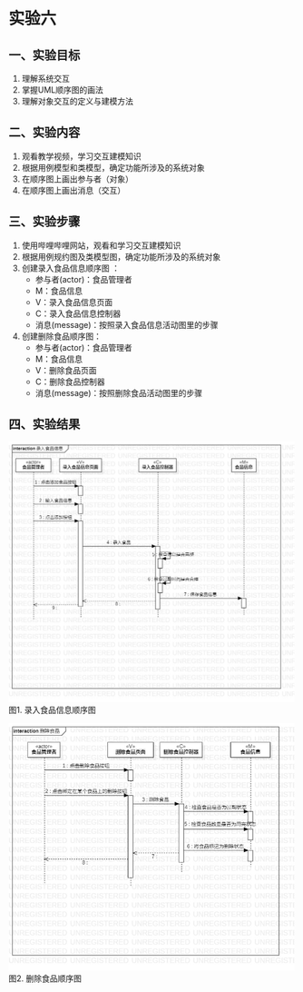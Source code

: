 # 实验六

## 一、实验目标

1. 理解系统交互
2. 掌握UML顺序图的画法
3. 理解对象交互的定义与建模方法

## 二、实验内容

1. 观看教学视频，学习交互建模知识
2. 根据用例模型和类模型，确定功能所涉及的系统对象
3. 在顺序图上画出参与者（对象）
4. 在顺序图上画出消息（交互）

## 三、实验步骤

1. 使用哔哩哔哩网站，观看和学习交互建模知识
2. 根据用例规约图及类模型图，确定功能所涉及的系统对象
3. 创建录入食品信息顺序图 ：
	- 参与者(actor)：食品管理者
	- M：食品信息
	- V：录入食品信息页面
	- C：录入食品信息控制器
	- 消息(message)：按照录入食品信息活动图里的步骤
4. 创建删除食品顺序图：
	- 参与者(actor)：食品管理者
	- M：食品信息
	- V：删除食品页面
	- C：删除食品控制器
	- 消息(message)：按照删除食品活动图里的步骤


## 四、实验结果

![录入食品信息顺序图](./录入食品信息顺序图.jpg)  
图1. 录入食品信息顺序图

![删除食品顺序图](./删除食品顺序图.jpg)  
图2. 删除食品顺序图  

